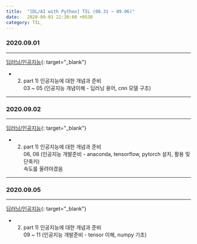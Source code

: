 ```yaml
---
title:  "[DL/AI with Python] TIL (08.31 ~ 09.06)"
date:   2020-09-01 22:30:00 +0530
category: TIL_  
---
```

### 2020.09.01
***  
[딥러닝/인공지능](https://business.fastcampus.co.kr/#){: target="_blank"}    
- 02. part 1) 인공지능에 대한 개념과 준비  
  03 ~ 05 (인공지능 개념이해 - 딥러닝 용어, cnn 모델 구조)  

***  

### 2020.09.02
***  
[딥러닝/인공지능](https://business.fastcampus.co.kr/#){: target="_blank"}    
- 02. part 1) 인공지능에 대한 개념과 준비  
  06, 08 (인공지능 개발준비 - anaconda, tensorflow, pytorch 설치, 활용 및 단축키)  
  속도를 올려야겠음  
  

***  

### 2020.09.05
***  
[딥러닝/인공지능](https://business.fastcampus.co.kr/#){: target="_blank"}    
- 02. part 1) 인공지능에 대한 개념과 준비  
  09 ~ 11 (인공지능 개발준비 - tensor 이해, numpy 기초)

  

  



